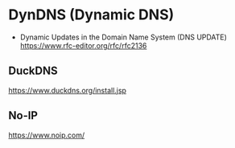 # DynDNS (Dynamic DNS)

* Dynamic Updates in the Domain Name System (DNS UPDATE) https://www.rfc-editor.org/rfc/rfc2136

## DuckDNS

https://www.duckdns.org/install.jsp

## No-IP

https://www.noip.com/
